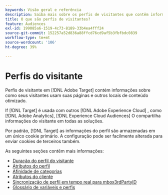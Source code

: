 ```yaml
---
keywords: Visão geral e referência
description: Saiba mais sobre os perfis de visitantes que contêm informações sobre como seus visitantes usam suas páginas e outros locais de conteúdo otimizado.
title: O que são perfis de visitantes?
feature: Audiences
exl-id: 199085a6-1519-4c73-8189-33b4ea4fff24
source-git-commit: 152257a52d836a88ffcd76cd9af5b3fbfbdc0839
workflow-type: tm+mt
source-wordcount: '106'
ht-degree: 39%

---
```


# Perfis do visitante

Perfis de visitante em [!DNL Adobe Target] contém informações sobre como seus visitantes usam suas páginas e outros locais de conteúdo otimizado.

If [!DNL Target] é usada com outros [!DNL Adobe Experience Cloud] , como [!DNL Adobe Analytics], [!DNL Experience Cloud Audiences] O compartilha informações do visitante em todas as soluções.

Por padrão, [!DNL Target] as informações do perfil são armazenadas em um único cookie primário. A configuração pode ser facilmente alterada para enviar cookies de terceiros também.

As seguintes seções contêm mais informações:

- [Duração do perfil do visitante](visitor-profile-lifetime.md)
- [Atributos do perfil](profile-parameters.md)
- [Afinidade de categorias](category-affinity.md)
- [Atributos do cliente](working-with-customer-attributes.md)
- [Sincronização de perfil em tempo real para mbox3rdPartyID](3rd-party-id.md)
- [Glossário de variáveis e perfis](variables-profiles-parameters-methods.md)
